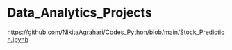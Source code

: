 # Data_Analytics_Projects
https://github.com/NikitaAgrahari/Codes_Python/blob/main/Stock_Prediction.ipynb
